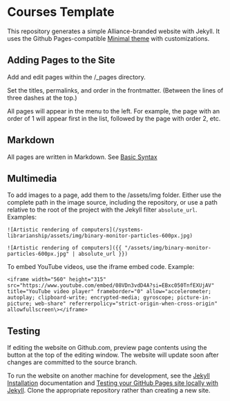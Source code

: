 # Courses Template
This repository generates a simple Alliance-branded website with Jekyll. It uses the Github Pages-compatible [Minimal theme](https://github.com/pages-themes/minimal/) with customizations.

## Adding Pages to the Site

Add and edit pages within the /_pages directory.

Set the titles, permalinks, and order in the frontmatter. (Between the lines of three dashes at the top.)

All pages will appear in the menu to the left. For example, the page with an order of 1 will appear first in the list, followed by the page with order 2, etc.

## Markdown

All pages are written in Markdown. See [Basic Syntax](https://www.markdownguide.org/basic-syntax/)

## Multimedia

To add images to a page, add them to the /assets/img folder. Either use the complete path in the image source, including the repository, or use a path relative to the root of the project with the Jekyll filter ``absolute_url``. Examples:

    ![Artistic rendering of computers](/systems-librarianship/assets/img/binary-monitor-particles-600px.jpg)
    
    ![Artistic rendering of computers]({{ "/assets/img/binary-monitor-particles-600px.jpg" | absolute_url }})
	
To embed YouTube videos, use the iframe embed code. Example:

    <iframe width="560" height="315" src="https://www.youtube.com/embed/08VDn3vdD4A?si=EBxc050TnfEXUjAV" title="YouTube video player" frameborder="0" allow="accelerometer; autoplay; clipboard-write; encrypted-media; gyroscope; picture-in-picture; web-share" referrerpolicy="strict-origin-when-cross-origin" allowfullscreen\></iframe>

## Testing

If editing the website on Github.com, preview page contents using the button at the top of the editing window. The website will update soon after changes are committed to the source branch.

To run the website on another machine for development, see the [Jekyll Installation](https://jekyllrb.com/docs/installation/) documentation and [Testing your GitHub Pages site locally with Jekyll](https://docs.github.com/en/pages/setting-up-a-github-pages-site-with-jekyll/testing-your-github-pages-site-locally-with-jekyll). Clone the appropriate repository rather than creating a new site.

